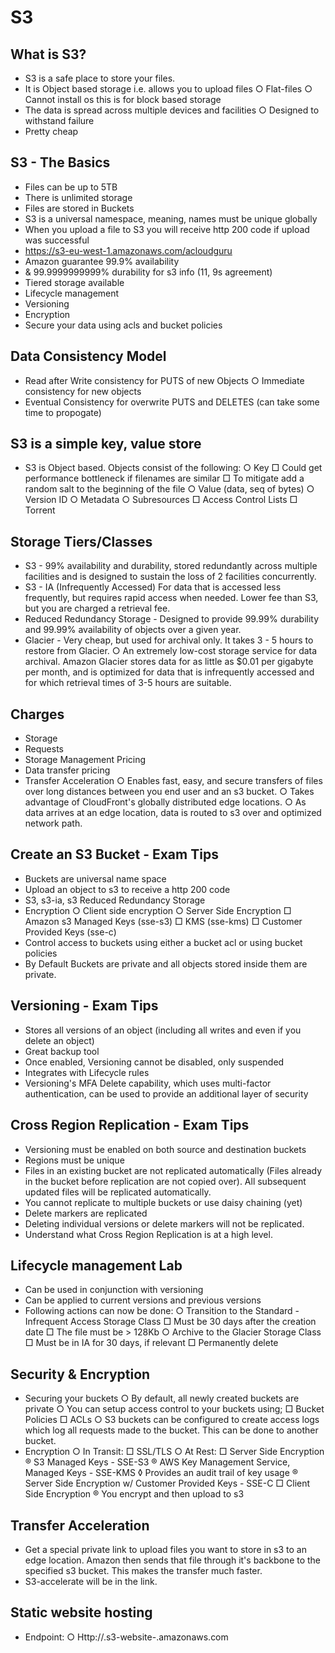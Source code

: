 # S3

## What is S3?
- S3 is a safe place to store your files.
- It is Object based storage i.e. allows you to upload files
	○ Flat-files
	○ Cannot install os this is for block based storage
- The data is spread across multiple devices and facilities
	○ Designed to withstand failure
- Pretty cheap
## S3 - The Basics
- Files can be up to 5TB
- There is unlimited storage
- Files are stored in Buckets
- S3 is a universal namespace, meaning, names must be unique globally
- When you upload a file to S3 you will receive http 200 code if upload was successful
- https://s3-eu-west-1.amazonaws.com/acloudguru
- Amazon guarantee 99.9% availability
- & 99.9999999999% durability for s3 info (11, 9s agreement)
- Tiered storage available
- Lifecycle management
- Versioning
- Encryption
- Secure your data using acls and bucket policies
## Data Consistency Model
- Read after Write consistency for PUTS of new Objects
	○ Immediate consistency for new objects
- Eventual Consistency for overwrite PUTS and DELETES (can take some time to propogate)
## S3 is a simple key, value store
- S3 is Object based. Objects consist of the following:
	○ Key
		□ Could get performance bottleneck if filenames are similar
		□ To mitigate add a random salt to the beginning of the file
	○ Value (data, seq of bytes)
	○ Version ID
	○ Metadata
	○ Subresources
		□ Access Control Lists
		□ Torrent
## Storage Tiers/Classes
- S3 - 99% availability and durability, stored redundantly across multiple facilities and is designed to sustain the loss of 2 facilities concurrently.
- S3 - IA (Infrequently Accessed) For data that is accessed less frequently, but requires rapid access when needed. Lower fee than S3, but you are charged a retrieval fee.
- Reduced Redundancy Storage - Designed to provide 99.99% durability and 99.99% availability of objects over a given year.
- Glacier - Very cheap, but used for archival only. It takes 3 - 5 hours to restore from Glacier.
	○ An extremely low-cost storage service for data archival. Amazon Glacier stores data for as little as $0.01 per gigabyte per month, and is optimized for data that is infrequently accessed and for which retrieval times of 3-5 hours are suitable.
## Charges
- Storage
- Requests
- Storage Management Pricing
- Data transfer pricing
- Transfer Acceleration
	○ Enables fast, easy, and secure transfers of files over long distances between you end user and an s3 bucket.
	○ Takes advantage of CloudFront's globally distributed edge locations.
	○ As data arrives at an edge location, data is routed to s3 over and optimized network path.
## Create an S3 Bucket - Exam Tips
- Buckets are universal name space
- Upload an object to s3 to receive a http 200 code
- S3, s3-ia, s3 Reduced Redundancy Storage
- Encryption
	○ Client side encryption
	○ Server Side Encryption
		□ Amazon s3 Managed Keys (sse-s3)
		□ KMS (sse-kms)
		□ Customer Provided Keys (sse-c)
- Control access to buckets using either a bucket acl or using bucket policies
- By Default Buckets are private and all objects stored inside them are private.
## Versioning - Exam Tips
- Stores all versions of an object (including all writes and even if you delete an object)
- Great backup tool
- Once enabled, Versioning cannot be disabled, only suspended
- Integrates with Lifecycle rules
- Versioning's MFA Delete capability, which uses multi-factor authentication, can be used to provide an additional layer of security
## Cross Region Replication - Exam Tips
- Versioning must be enabled on both source and destination buckets
- Regions must be unique
- Files in an existing bucket are not replicated automatically (Files already in the bucket before replication are not copied over). All subsequent updated files will be replicated automatically.
- You cannot replicate to multiple buckets or use daisy chaining (yet)
- Delete markers are replicated
- Deleting individual versions or delete markers will not be replicated.
- Understand what Cross Region Replication is at a high level.
## Lifecycle management Lab
- Can be used in conjunction with versioning
- Can be applied to current versions and previous versions
- Following actions can now be done:
	○ Transition to the Standard - Infrequent Access Storage Class
		□ Must be 30 days after the creation date
		□ The file must be > 128Kb
	○ Archive to the Glacier Storage Class
		□ Must be in IA for 30 days, if relevant
		□ Permanently delete
## Security & Encryption
- Securing your buckets
	○ By default, all newly created buckets are private
	○ You can setup access control to your buckets using;
		□ Bucket Policies
		□ ACLs
	○ S3 buckets can be configured to create access logs which log all requests made to the bucket. This can be done to another bucket.
- Encryption
	○ In Transit:
		□ SSL/TLS
	○ At Rest:
		□ Server Side Encryption
			® S3 Managed Keys - SSE-S3
			® AWS Key Management Service, Managed Keys - SSE-KMS
				◊ Provides an audit trail of key usage
			® Server Side Encryption w/ Customer Provided Keys - SSE-C
		□ Client Side Encryption
			® You encrypt and then upload to s3
## Transfer Acceleration
- Get a special private link to upload files you want to store in s3 to an edge location. Amazon then sends that file through it's backbone to the specified s3 bucket. This makes the transfer much faster.
- S3-accelerate will be in the link.
## Static website hosting
- Endpoint:
	○ Http://<s3 bucket name>.s3-website-<region>.amazonaws.com

